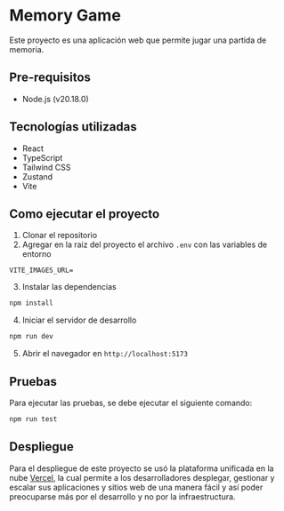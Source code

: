 # Memory Game

Este proyecto es una aplicación web que permite jugar una partida de memoria.

## Pre-requisitos

- Node.js (v20.18.0)

## Tecnologías utilizadas

- React
- TypeScript
- Tailwind CSS
- Zustand
- Vite

## Como ejecutar el proyecto

1. Clonar el repositorio
2. Agregar en la raiz del proyecto el archivo `.env` con las variables de entorno

```
VITE_IMAGES_URL=
```

3. Instalar las dependencias

```bash
npm install
```

4. Iniciar el servidor de desarrollo

```bash
npm run dev
```

5. Abrir el navegador en `http://localhost:5173`

## Pruebas

Para ejecutar las pruebas, se debe ejecutar el siguiente comando:

```bash
npm run test
```

## Despliegue

Para el despliegue de este proyecto se usó la plataforma unificada en la nube [Vercel](https://vercel.com/), la cual permite a los desarrolladores desplegar, gestionar y escalar sus aplicaciones y sitios web de una manera fácil y así poder preocuparse más por el desarrollo y no por la infraestructura.
